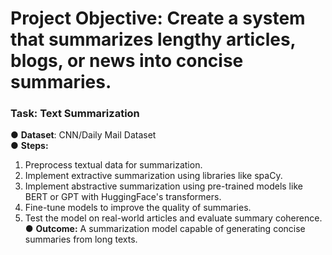 # Project Objective: Create a system that summarizes lengthy articles, blogs, or news into concise summaries.

### Task: Text Summarization

● **Dataset**: CNN/Daily Mail Dataset  
● **Steps:**
1. Preprocess textual data for summarization.
2. Implement extractive summarization using libraries like spaCy.
3. Implement abstractive summarization using pre-trained models like BERT or
GPT with HuggingFace's transformers.
4. Fine-tune models to improve the quality of summaries.
5. Test the model on real-world articles and evaluate summary coherence.  
● **Outcome:** A summarization model capable of generating
concise summaries from long texts.
